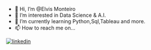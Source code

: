 - 👋 Hi, I’m @Elvis Monteiro 
- 👀 I’m interested in Data Science & A.I.
- 🌱 I’m currently learning Python,Sql,Tableau and more.
- 📫 How to reach me on...
<a href="https://www.linkedin.com/in/elvis-monteiro/" target="_blank">
  <img align="center" src="https://img.shields.io/badge/-ElvisM.-05122A?style=flat&logo=linkedin" alt="linkedin"/>
 
 
<!----- 📫 How to reach me on  @Elvis M.--->
<!---- 💞️ I’m looking to collaborate on ... --->
<!---▶️ --->
<!---
ElvisRock/ElvisRock is a ✨ special ✨ repository because its `README.md` (this file) appears on your GitHub profile.
You can click the Preview link to take a look at your changes.
--->

